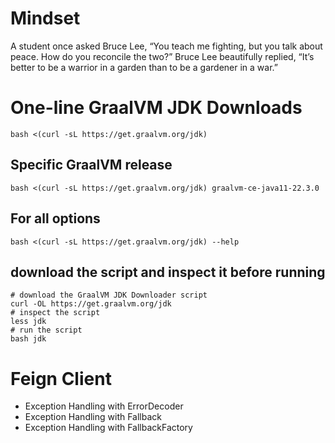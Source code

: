# Mindset
A student once asked Bruce Lee, “You teach me fighting, but you talk about peace. How do you reconcile the two?”
Bruce Lee beautifully replied, “It’s better to be a warrior in a garden than to be a gardener in a war.”

# One-line GraalVM JDK Downloads
``` 
bash <(curl -sL https://get.graalvm.org/jdk)
```
## Specific GraalVM release
```
bash <(curl -sL https://get.graalvm.org/jdk) graalvm-ce-java11-22.3.0
```
## For all options
```
bash <(curl -sL https://get.graalvm.org/jdk) --help
```
## download the script and inspect it before running
```
# download the GraalVM JDK Downloader script
curl -OL https://get.graalvm.org/jdk
# inspect the script
less jdk
# run the script
bash jdk
```

# Feign Client
* Exception Handling with ErrorDecoder
* Exception Handling with Fallback
* Exception Handling with FallbackFactory
